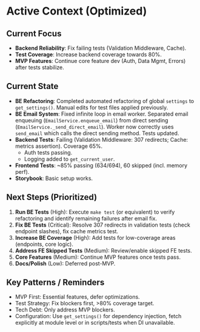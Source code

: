 # Active Context (Optimized)

## Current Focus
- **Backend Reliability**: Fix failing tests (Validation Middleware, Cache).
- **Test Coverage**: Increase backend coverage towards 80%.
- **MVP Features**: Continue core feature dev (Auth, Data Mgmt, Errors) after tests stabilize.

## Current State
- **BE Refactoring**: Completed automated refactoring of global `settings` to `get_settings()`. Manual edits for test files applied previously.
- **BE Email System**: Fixed infinite loop in email worker. Separated email enqueuing (`EmailService.enqueue_email`) from direct sending (`EmailService._send_direct_email`). Worker now correctly uses `send_email` which calls the direct sending method. Tests updated.
- **Backend Tests**: Failing (Validation Middleware: 307 redirects; Cache: metrics assertion). Coverage 65%.
  - Auth tests passing.
  - Logging added to `get_current_user`.
- **Frontend Tests**: ~85% passing (634/694), 60 skipped (incl. memory perf).
- **Storybook**: Basic setup works.

## Next Steps (Prioritized)
1. **Run BE Tests** (High): Execute `make test` (or equivalent) to verify refactoring and identify remaining failures after email fix.
2. **Fix BE Tests** (Critical): Resolve 307 redirects in validation tests (check endpoint slashes), fix cache metrics test.
3. **Increase BE Coverage** (High): Add tests for low-coverage areas (endpoints, core logic).
4. **Address FE Skipped Tests** (Medium): Review/enable skipped FE tests.
5. **Core Features** (Medium): Continue MVP features once tests pass.
6. **Docs/Polish** (Low): Deferred post-MVP.

## Key Patterns / Reminders
- MVP First: Essential features, defer optimizations.
- Test Strategy: Fix blockers first, >80% coverage target.
- Tech Debt: Only address MVP blockers.
- Configuration: Use `get_settings()` for dependency injection, fetch explicitly at module level or in scripts/tests when DI unavailable.